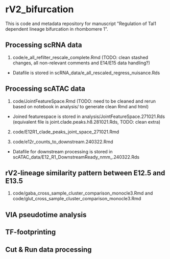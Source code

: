 # rV2_bifurcation

This is code and metadata repository for manuscript "Regulation of Tal1 dependent lineage bifurcation in rhombomere 1".

## Processing scRNA data

1. code/e_all_refilter_rescale_complete.Rmd 
(TODO: clean stashed changes, all non-relevant comments and E14/E15 data handling?)
- Datafile is stored in scRNA_data/e_all_rescaled_regress_nuisance.Rds

## Processing scATAC data

1. code/JointFeatureSpace.Rmd (TODO: need to be cleaned and rerun based on notebook in analysis/ to generate clean Rmd and html)
- Joined featurespace is stored in analysis/JointFeatureSpace.271021.Rds (equivalent file is joint.clade.peaks.h8.281021.Rds, TODO: clean extra)

2. code/E12R1_clade_peaks_joint_space_271021.Rmd

3. code/e12r_counts_to_downstream.240322.Rmd
- Datafile for downstream processing is stored in scATAC_data/E12_R1_DownstreamReady_nmm_.240322.Rds

## rV2-lineage similarity pattern between E12.5 and E13.5

1. code/gaba_cross_sample_cluster_comparison_monocle3.Rmd and code/glut_cross_sample_cluster_comparison_monocle3.Rmd

## VIA pseudotime analysis

## TF-footprinting

## Cut & Run data processing
